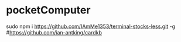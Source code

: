 # pocketComputer

sudo npm i https://github.com/IAmMe1353/terminal-stocks-less.git -g
#https://github.com/ian-antking/cardkb
